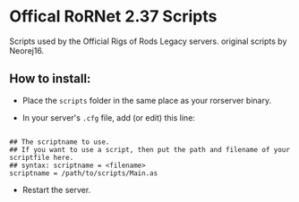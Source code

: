 # Offical RoRNet 2.37 Scripts

Scripts used by the Official Rigs of Rods Legacy servers. original scripts by Neorej16.

## How to install:

- Place the `scripts` folder in the same place as your rorserver binary.

- In your server's `.cfg` file, add (or edit) this line:

```

## The scriptname to use.
## If you want to use a script, then put the path and filename of your scriptfile here.
## syntax: scriptname = <filename>
scriptname = /path/to/scripts/Main.as

```
- Restart the server.
